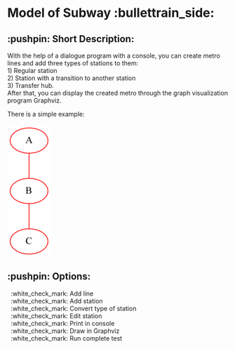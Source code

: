 <!DOCTYPE html>
<h1> Model of Subway :bullettrain_side: </h1>
  <h2> :pushpin: Short Description: </h2>
  <p>
  With the help of a dialogue program with a console, you can create metro lines and add three types of stations to them: <br> 
  1) Regular station <br>
  2) Station with a transition to another station <br> 
  3) Transfer hub. <br>
  After that, you can display the created metro through the graph visualization program Graphviz.
  </p>
  
  There is a simple example: <br> <br>
  <img src="https://github.com/Sborzov456/subway-model/blob/master/img/subway.png">
  
  <h2>:pushpin: Options: </h2>
  <p>
    &nbsp :white_check_mark: Add line <br>
    &nbsp :white_check_mark: Add station <br>
    &nbsp :white_check_mark: Convert type of station <br>
    &nbsp :white_check_mark: Edit station <br>
    &nbsp :white_check_mark: Print in console <br>
    &nbsp :white_check_mark: Draw in Graphviz <br>
    &nbsp :white_check_mark: Run complete test <br> 
  </p>
  </h2>
